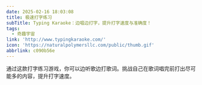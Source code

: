 ```yaml
---
date: 2025-02-16 18:03:08
title: 极速打字练习
subTitle: Typing Karaoke：边唱边打字，提升打字速度与准确度！
tags:
  - 奇趣宇宙
link: 'http://www.typingkaraoke.com/'
icon: 'https://naturalpolymersllc.com/public/thumb.gif'
abbrlink: c090b56e
---
```


通过这款打字练习游戏，你可以边听歌边打歌词。挑战自己在歌词唱完前打出尽可能多的内容，提升打字速度。